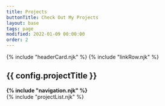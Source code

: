 ```yaml
---
title: Projects
buttonTitle: Check Out My Projects
layout: base
tags: page
modified: 2022-01-09 00:00:00
order: 2
---
```


<div class=" ">
	{% include "headerCard.njk" %}
	{% include "linkRow.njk" %}
	<h2 class="py-6 text-3xl font-bold text-center text-transparent  bg-clip-text bg-gradient-to-r from-green-400 via-green-600 to-slate-800 hover:bg-gradient-to-l hover:from-slate-800 hover:via-green-400 hover:to-green-400 ">
	{{ config.projectTitle }} 
</h2>
	<strong class="p-2 m-2 text-gray-400 h-full block border border-green-500"> {% include "navigation.njk" %}</strong>	
	<div class="grid-cols-1">
	{% include "projectList.njk" %}
	</div>	
</div>